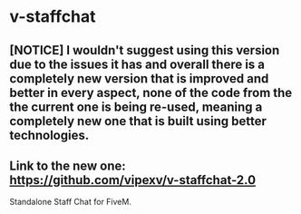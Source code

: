
# v-staffchat

## [NOTICE] I wouldn't suggest using this version due to the issues it has and overall there is a completely new version that is improved and better in every aspect, none of the code from the the current one is being re-used, meaning a completely new one that is built using better technologies.

## Link to the new one: https://github.com/vipexv/v-staffchat-2.0

Standalone Staff Chat for FiveM.
